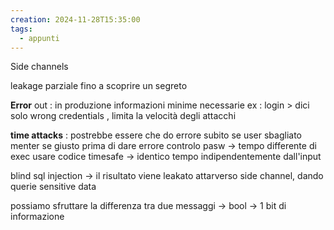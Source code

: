 ```yaml
---
creation: 2024-11-28T15:35:00
tags:
  - appunti
---
```

Side channels

leakage parziale fino a scoprire un segreto

**Error** out : in produzione informazioni minime necessarie
ex : login > dici solo wrong credentials , limita la velocità degli attacchi 

**time attacks** : postrebbe essere che do errore subito se user sbagliato menter se giusto prima di dare errore controlo pasw -> tempo differente di exec 
usare codice timesafe -> identico tempo indipendentemente dall'input

blind sql injection -> il risultato viene leakato attarverso side channel, dando querie sensitive data

possiamo sfruttare la differenza tra due messaggi -> bool -> 1 bit di informazione 